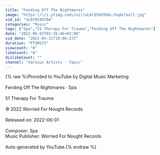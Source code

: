 ```yaml
---
title: "Fending Off The Nightmares"
image: "https:\/\/i.ytimg.com\/vi\/oL6tQ54XYbA\/hqdefault.jpg"
vid_id: "oL6tQ54XYbA"
categories: "Music"
tags: ["Spa","51 Therapy For Trauma","Fending Off The Nightmares"]
date: "2022-06-02T02:36:46+03:00"
vid_date: "2022-05-31T10:06:27Z"
duration: "PT2M17S"
viewcount: "0"
likeCount: "0"
dislikeCount: ""
channel: "Various Artists - Topic"
---
```

{% raw %}Provided to YouTube by Digital Music Marketing<br /><br />Fending Off The Nightmares · Spa<br /><br />51 Therapy For Trauma<br /><br />℗ 2022 Worried For Nought Records<br /><br />Released on: 2022-06-01<br /><br />Composer: Spa<br />Music  Publisher: Worried For Nought Records<br /><br />Auto-generated by YouTube.{% endraw %}
